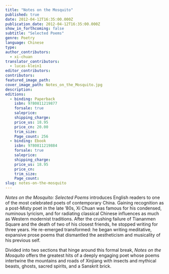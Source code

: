 ```yaml
---
title: "Notes on the Mosquito"
published: true
date: 2012-04-12T16:35:00.000Z
publication_date: 2012-04-12T16:35:00.000Z
show_in_forthcoming: false
subtitle: "Selected Poems"
genre: Poetry
language: Chinese
type:
author_contributors:
  - xi-chuan
translator_contributors:
  - lucas-klein1
editor_contributors:
contributors:
featured_image_path:
cover_image_path: Notes_on_the_Mosquito.jpg
description:
editions:
  - binding: Paperback
    isbn: 9780811219877
    forsale: true
    saleprice:
    shipping_charge:
    price_us: 18.95
    price_cn: 20.00
    trim_size:
    Page_count: 256
  - binding: Ebook
    isbn: 9780811219884
    forsale: true
    saleprice:
    shipping_charge:
    price_us: 18.95
    price_cn:
    trim_size:
    Page_count:
slug: notes-on-the-mosquito
---
```


_Notes on the Mosquito: Selected Poems_ introduces English readers to one of the most celebrated poets of contemporary China. Gaining recognition as a post-Misty poet in the late ’80s, Xi Chuan was famous for his condensed, numinous lyricism, and for radiating classical Chinese influences as much as Western modernist traditions. After the crushing failure of Tiananmen Square and the death of two of his closest friends, he stopped writing for three years. He re-emerged transformed: he began writing meditative, expansive prose poems that dismantled the aestheticism and musicality of his previous self.

Divided into two sections that hinge around this formal break, _Notes on the Mosquito_ offers the greatest hits of a deeply engaging poet whose poems intertwine the mountains and roads of Xinjiang with insects and mythical beasts, ghosts, sacred spirits, and a Sanskrit brick.

